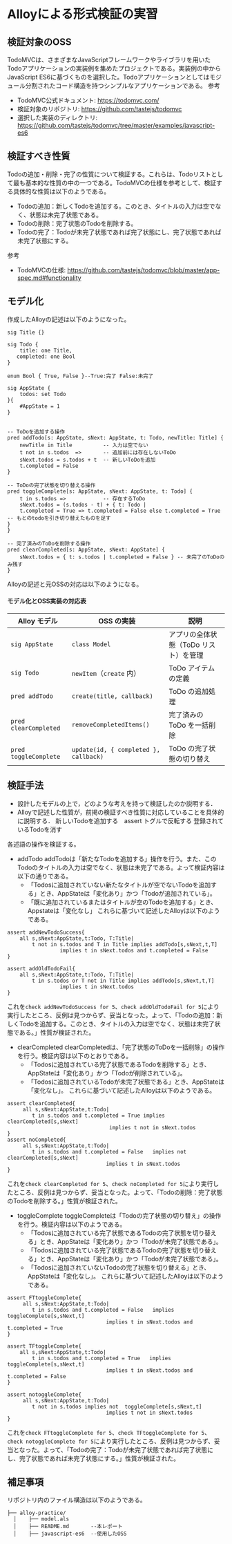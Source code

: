 # Alloyによる形式検証の実習

## 検証対象のOSS

 TodoMVCは、さまざまなJavaScriptフレームワークやライブラリを用いたTodoアプリケーションの実装例を集めたプロジェクトである。実装例の中からJavaScript ES6に基づくものを選択した。Todoアプリケーションとしてはモジュール分割されたコード構造を持つシンプルなアプリケーションである。
 参考
 * TodoMVC公式ドキュメント: https://todomvc.com/
 * 検証対象のリポジトリ: https://github.com/tastejs/todomvc
 * 選択した実装のディレクトリ: https://github.com/tastejs/todomvc/tree/master/examples/javascript-es6

## 検証すべき性質

Todoの追加・削除・完了の性質について検証する。これらは、Todoリストとして最も基本的な性質の中の一つである。TodoMVCの仕様を参考として、検証する具体的な性質は以下のようである。
* Todoの追加：新しくTodoを追加する。このとき、タイトルの入力は空でなく、状態は未完了状態である。
* Todoの削除：完了状態のTodoを削除する。
* Todoの完了：Todoが未完了状態であれば完了状態にし、完了状態であれば未完了状態にする。

参考
* TodoMVCの仕様: https://github.com/tastejs/todomvc/blob/master/app-spec.md#functionality

## モデル化

作成したAlloyの記述は以下のようになった。
```alloy
sig Title {}

sig Todo {
    title: one Title,
   completed: one Bool
}

enum Bool { True, False }--True:完了 False:未完了

sig AppState {
    todos: set Todo
}{
    #AppState = 1
}


-- ToDoを追加する操作
pred addTodo[s: AppState, sNext: AppState, t: Todo, newTitle: Title] {
    newTitle in Title          -- 入力は空でない
    t not in s.todos  =>       -- 追加前には存在しないToDo
    sNext.todos = s.todos + t  -- 新しいToDoを追加
    t.completed = False
}

-- ToDoの完了状態を切り替える操作
pred toggleComplete[s: AppState, sNext: AppState, t: Todo] {
    t in s.todos =>            -- 存在するToDo
    sNext.todos = (s.todos - t) + { t: Todo | 
    t.completed = True => t.completed = False else t.completed = True           -- もとのtodoを引き切り替えたものを足す
}
}

-- 完了済みのToDoを削除する操作
pred clearCompleted[s: AppState, sNext: AppState] {
    sNext.todos = { t: s.todos | t.completed = False } -- 未完了のToDoのみ残す
}
```
Alloyの記述と元OSSの対応は以下のようになる。
#### モデル化とOSS実装の対応表

| Alloy モデル | OSS の実装 | 説明 |
|-------------|-----------|------|
| `sig AppState` | `class Model` | アプリの全体状態（ToDo リスト）を管理 |
| `sig Todo` | `newItem`（`create` 内） | ToDo アイテムの定義 |
| `pred addTodo` | `create(title, callback)` | ToDo の追加処理 |
| `pred clearCompleted` | `removeCompletedItems()` | 完了済みの ToDo を一括削除 |
| `pred toggleComplete` | `update(id, { completed }, callback)` | ToDo の完了状態の切り替え |





## 検証手法

* 設計したモデルの上で，どのような考えを持って検証したのか説明する．
* Alloyで記述した性質が，前掲の検証すべき性質に対応していることを具体的に説明する．
新しいTodoを追加する　assert
トグルで反転する
登録されているTodoを消す

各述語の操作を検証する。
* addTodo
  addTodoは「新たなTodoを追加する」操作を行う。また、このTodoのタイトルの入力は空でなく、状態は未完了である。よって検証内容は以下の通りである。
  * 「Todosに追加されていない新たなタイトルが空でないTodoを追加する」とき、AppStateは「変化あり」かつ「Todoが追加されている」。
  * 「既に追加されているまたはタイトルが空のTodoを追加する」とき、Appstateは「変化なし」
これらに基づいて記述したAlloyは以下のようである。
```alloy
assert addNewTodoSuccess{
	all s,sNext:AppState,t:Todo, T:Title|
		t not in s.todos and T in Title implies addTodo[s,sNext,t,T] 
				 implies t in sNext.todos and t.completed = False
}

assert addOldTodoFail{
    all s,sNext:AppState,t:Todo, T:Title|
		t in s.todos or T not in Title implies addTodo[s,sNext,t,T] 
			     implies t in sNext.todos 
}
```
これを`check addNewTodoSuccess for 5`、`check addOldTodoFail for 5`により実行したところ、反例は見つからず、妥当となった。よって、「Todoの追加：新しくTodoを追加する。このとき、タイトルの入力は空でなく、状態は未完了状態である。」性質が検証された。

* clearCompleted
clearCompletedは、「完了状態のToDoを一括削除」の操作を行う。検証内容は以下のとおりである。
  * 「Todosに追加されている完了状態であるTodoを削除する」とき、AppStateは「変化あり」かつ「Todoが削除されている」。
  * 「Todosに追加されているTodoが未完了状態である」とき、AppStateは「変化なし」。
これらに基づいて記述したAlloyは以下のようである。
```alloy
assert clearCompleted{
	 all s,sNext:AppState,t:Todo|
		t in s.todos and t.completed = True implies clearCompleted[s,sNext]
								 implies t not in sNext.todos 
}
assert noCompleted{
	 all s,sNext:AppState,t:Todo|
		t in s.todos and t.completed = False   implies not clearCompleted[s,sNext]
								implies t in sNext.todos
}
```
これを`check clearCompleted for 5`、`check noCompleted for 5`により実行したところ、反例は見つからず、妥当となった。よって、「Todoの削除：完了状態のTodoを削除する。」性質が検証された。
* toggleComplete
toggleCompleteは「Todoの完了状態の切り替え」の操作を行う。検証内容は以下のようである。
  * 「Todosに追加されている完了状態であるTodoの完了状態を切り替える」とき、AppStateは「変化あり」かつ「Todoが未完了状態である」。
  * 「Todosに追加されている完了状態であるTodoの完了状態を切り替える」とき、AppStateは「変化あり」かつ「Todoが未完了状態である」。
  * 「Todosに追加されていないTodoの完了状態を切り替える」とき、AppStateは「変化なし」。
これらに基づいて記述したAlloyは以下のようである。
```alloy
assert FTtoggleComplete{
	 all s,sNext:AppState,t:Todo|
		t in s.todos and t.completed = False   implies  toggleComplete[s,sNext,t]
								implies t in sNext.todos and t.completed = True
}

assert TFtoggleComplete{
 	all s,sNext:AppState,t:Todo|
		t in s.todos and t.completed = True   implies  toggleComplete[s,sNext,t]
								implies t in sNext.todos and t.completed = False
}

assert notoggleComplete{
	 all s,sNext:AppState,t:Todo|
		t not in s.todos implies not  toggleComplete[s,sNext,t]
								implies t not in sNext.todos 
}
```
これを`check FTtoggleComplete for 5`、`check TFtoggleComplete for 5`、`check notoggleComplete for 5`により実行したところ、反例は見つからず、妥当となった。よって、「Todoの完了：Todoが未完了状態であれば完了状態にし、完了状態であれば未完了状態にする。」性質が検証された。
## 補足事項

リポジトリ内のファイル構造は以下のようである。
```
├── alloy-practice/
  │    ├── model.als
  │    ├── README.md       --本レポート
  │    ├── javascript-es6  --使用したOSS
```
